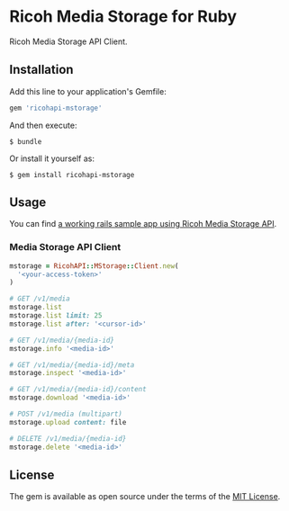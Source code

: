 # Ricoh Media Storage for Ruby

Ricoh Media Storage API Client.

## Installation

Add this line to your application's Gemfile:

```ruby
gem 'ricohapi-mstorage'
```

And then execute:

    $ bundle

Or install it yourself as:

    $ gem install ricohapi-mstorage

## Usage

You can find [a working rails sample app using Ricoh Media Storage API](https://github.com/ricohapi/media-storage-sample-app).

### Media Storage API Client

```ruby
mstorage = RicohAPI::MStorage::Client.new(
  '<your-access-token>'
)

# GET /v1/media
mstorage.list
mstorage.list limit: 25
mstorage.list after: '<cursor-id>'

# GET /v1/media/{media-id}
mstorage.info '<media-id>'

# GET /v1/media/{media-id}/meta
mstorage.inspect '<media-id>'

# GET /v1/media/{media-id}/content
mstorage.download '<media-id>'

# POST /v1/media (multipart)
mstorage.upload content: file

# DELETE /v1/media/{media-id}
mstorage.delete '<media-id>'
```

## License

The gem is available as open source under the terms of the [MIT License](http://opensource.org/licenses/MIT).

